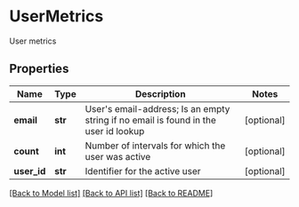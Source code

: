 # UserMetrics

User metrics
## Properties
Name | Type | Description | Notes
------------ | ------------- | ------------- | -------------
**email** | **str** | User&#39;s email-address; Is an empty string if no email is found in the user id lookup | [optional] 
**count** | **int** | Number of intervals for which the user was active | [optional] 
**user_id** | **str** | Identifier for the active user | [optional] 

[[Back to Model list]](../README.md#documentation-for-models) [[Back to API list]](../README.md#documentation-for-api-endpoints) [[Back to README]](../README.md)



